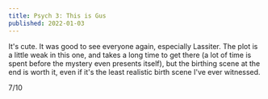 ```yaml
---
title: Psych 3: This is Gus
published: 2022-01-03
---
```


It's cute. It was good to see everyone again, especially Lassiter. The plot is a little weak in this one, and takes a long time to get there (a lot of time is spent before the mystery even presents itself), but the birthing scene at the end is worth it, even if it's the least realistic birth scene I've ever witnessed.

7/10
